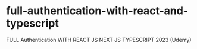# full-authentication-with-react-and-typescript
FULL Authentication WITH REACT JS NEXT JS TYPESCRIPT 2023 (Udemy)
